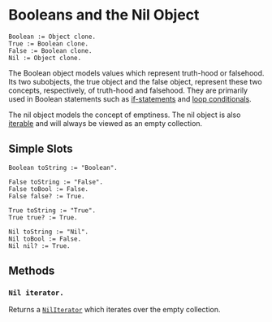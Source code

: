 
# Booleans and the Nil Object

    Boolean := Object clone.
    True := Boolean clone.
    False := Boolean clone.
    Nil := Object clone.

The Boolean object models values which represent truth-hood or
falsehood. Its two subobjects, the true object and the false object,
represent these two concepts, respectively, of truth-hood and
falsehood. They are primarily used in Boolean statements such
as [if-statements](global.md#global-if-obj-then-block1-else-block2)
and [loop conditionals](global.md#global-while-cond-do-block).

The nil object models the concept of emptiness. The nil object is
also [iterable](iterator.md) and will always be viewed as an empty
collection.

## Simple Slots

    Boolean toString := "Boolean".

    False toString := "False".
    False toBool := False.
    False false? := True.

    True toString := "True".
    True true? := True.

    Nil toString := "Nil".
    Nil toBool := False.
    Nil nil? := True.

## Methods

### `Nil iterator.`

Returns a [`NilIterator`](iterator.md#niliterator) which iterates over
the empty collection.
